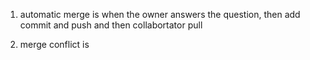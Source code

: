 1) automatic merge is when the owner answers the question, then add commit and push and then collabortator pull

2) merge conflict is